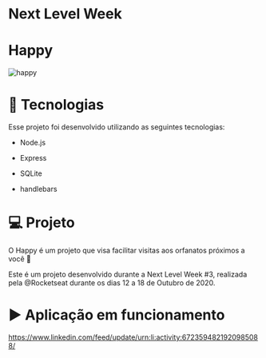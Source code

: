 # Next Level Week

# Happy

![happy](https://user-images.githubusercontent.com/60578339/96369950-accbb380-1132-11eb-9fe8-c431b228b360.png)


# __🚀 Tecnologias__

Esse projeto foi desenvolvido utilizando as seguintes tecnologias:

- Node.js

- Express

- SQLite

- handlebars


# __💻 Projeto__

O Happy é um projeto que visa facilitar visitas aos orfanatos próximos a você 💜

Este é um projeto desenvolvido durante a Next Level Week #3, realizada pela @Rocketseat durante os dias 12 a 18 de Outubro de 2020.

# ▶️ Aplicação em funcionamento

https://www.linkedin.com/feed/update/urn:li:activity:6723594821920985088/

